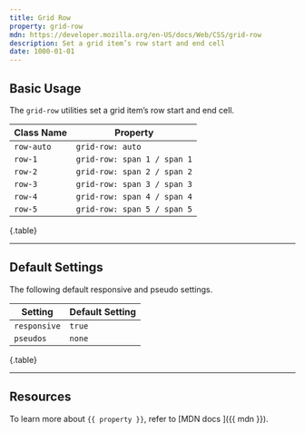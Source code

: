 ```yaml
---
title: Grid Row
property: grid-row
mdn: https://developer.mozilla.org/en-US/docs/Web/CSS/grid-row
description: Set a grid item’s row start and end cell
date: 1000-01-01
---
```


## Basic Usage

The `grid-row` utilities set a grid item’s row start and end cell.

| Class Name | Property                    |
| ---------- | --------------------------- |
| `row-auto` | `grid-row: auto`            |
| `row-1`    | `grid-row: span 1 / span 1` |
| `row-2`    | `grid-row: span 2 / span 2` |
| `row-3`    | `grid-row: span 3 / span 3` |
| `row-4`    | `grid-row: span 4 / span 4` |
| `row-5`    | `grid-row: span 5 / span 5` |

{.table}

---

## Default Settings

The following default responsive and pseudo settings.

| Setting      | Default Setting |
| ------------ | --------------- |
| `responsive` | `true`          |
| `pseudos`    | `none`          |

{.table}

---

## Resources

To learn more about `{{ property }}`, refer to [MDN docs <i class="far fa-external-link ml-6"></i>]({{ mdn }}).
